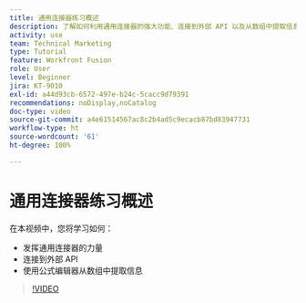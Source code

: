 ```yaml
---
title: 通用连接器练习概述
description: 了解如何利用通用连接器的强大功能、连接到外部 API 以及从数组中提取信息，一切尽在  [!DNL Adobe Workfront Fusion]。
activity: use
team: Technical Marketing
type: Tutorial
feature: Workfront Fusion
role: User
level: Beginner
jira: KT-9010
exl-id: a44d93cb-6572-497e-b24c-5cacc9d79391
recommendations: noDisplay,noCatalog
doc-type: video
source-git-commit: a4e61514567ac8c2b4ad5c9ecacb87bd83947731
workflow-type: ht
source-wordcount: '61'
ht-degree: 100%

---
```


# 通用连接器练习概述

在本视频中，您将学习如何：

* 发挥通用连接器的力量
* 连接到外部 API
* 使用公式编辑器从数组中提取信息

>[!VIDEO](https://video.tv.adobe.com/v/335269/?quality=12&learn=on)
